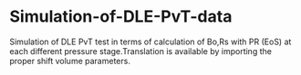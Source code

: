 # Simulation-of-DLE-PvT-data
Simulation of DLE PvT test in terms of calculation of Bo,Rs with PR (EoS) at each different pressure stage.Translation is available by importing the proper shift volume parameters.

